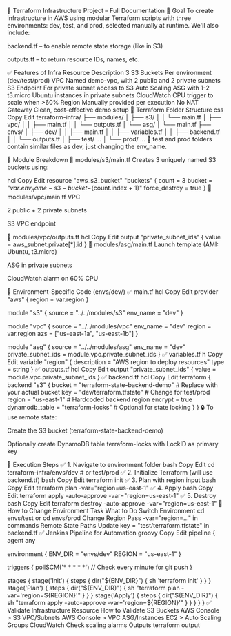 📘 Terraform Infrastructure Project – Full Documentation
🔧 Goal
To create infrastructure in AWS using modular Terraform scripts with three environments: dev, test, and prod, selected manually at runtime. We'll also include:

backend.tf – to enable remote state storage (like in S3)

outputs.tf – to return resource IDs, names, etc.

✅ Features of Infra
Resource	Description
3 S3 Buckets	Per environment (dev/test/prod)
VPC	Named demo-vpc, with 2 public and 2 private subnets
S3 Endpoint	For private subnet access to S3
Auto Scaling	ASG with 1-2 t3.micro Ubuntu instances in private subnets
CloudWatch	CPU trigger to scale when >60%
Region	Manually provided per execution
No NAT Gateway	Clean, cost-effective demo setup
🧱 Terraform Folder Structure
css
Copy
Edit
terraform-infra/
├── modules/
│   ├── s3/
│   │   └── main.tf
│   ├── vpc/
│   │   ├── main.tf
│   │   └── outputs.tf
│   └── asg/
│       └── main.tf
├── envs/
│   ├── dev/
│   │   ├── main.tf
│   │   ├── variables.tf
│   │   ├── backend.tf
│   │   └── outputs.tf
│   ├── test/ ...
│   └── prod/ ...
🔁 test and prod folders contain similar files as dev, just changing the env_name.

🧩 Module Breakdown
🔹 modules/s3/main.tf
Creates 3 uniquely named S3 buckets using:

hcl
Copy
Edit
resource "aws_s3_bucket" "buckets" {
  count = 3
  bucket = "${var.env_name}-s3-bucket-${count.index + 1}"
  force_destroy = true
}
🔹 modules/vpc/main.tf
VPC

2 public + 2 private subnets

S3 VPC endpoint

🔹 modules/vpc/outputs.tf
hcl
Copy
Edit
output "private_subnet_ids" {
  value = aws_subnet.private[*].id
}
🔹 modules/asg/main.tf
Launch template (AMI: Ubuntu, t3.micro)

ASG in private subnets

CloudWatch alarm on 60% CPU

📂 Environment-Specific Code (envs/dev/)
✅ main.tf
hcl
Copy
Edit
provider "aws" {
  region = var.region
}

module "s3" {
  source   = "../../modules/s3"
  env_name = "dev"
}

module "vpc" {
  source   = "../../modules/vpc"
  env_name = "dev"
  region   = var.region
  azs      = ["us-east-1a", "us-east-1b"]
}

module "asg" {
  source             = "../../modules/asg"
  env_name           = "dev"
  private_subnet_ids = module.vpc.private_subnet_ids
}
✅ variables.tf
h
Copy
Edit
variable "region" {
  description = "AWS region to deploy resources"
  type        = string
}
✅ outputs.tf
hcl
Copy
Edit
output "private_subnet_ids" {
  value = module.vpc.private_subnet_ids
}
✅ backend.tf
hcl
Copy
Edit
terraform {
  backend "s3" {
    bucket         = "terraform-state-backend-demo"      # Replace with your actual bucket
    key            = "dev/terraform.tfstate"              # Change for test/prod
    region         = "us-east-1"                          # Hardcoded backend region
    encrypt        = true
    dynamodb_table = "terraform-locks"                    # Optional for state locking
  }
}
🔒 To use remote state:

Create the S3 bucket (terraform-state-backend-demo)

Optionally create DynamoDB table terraform-locks with LockID as primary key

🚀 Execution Steps
✅ 1. Navigate to environment folder
bash
Copy
Edit
cd terraform-infra/envs/dev   # or test/prod
✅ 2. Initialize Terraform (will use backend.tf)
bash
Copy
Edit
terraform init
✅ 3. Plan with region input
bash
Copy
Edit
terraform plan -var="region=us-east-1"
✅ 4. Apply
bash
Copy
Edit
terraform apply -auto-approve -var="region=us-east-1"
✅ 5. Destroy
bash
Copy
Edit
terraform destroy -auto-approve -var="region=us-east-1"
📝 How to Change Environment
Task	What to Do
Switch Environment	cd envs/test or cd envs/prod
Change Region	Pass -var="region=..." in commands
Remote State Paths	Update key = "test/terraform.tfstate" in backend.tf
✅ Jenkins Pipeline for Automation
groovy
Copy
Edit
pipeline {
  agent any

  environment {
    ENV_DIR = "envs/dev"
    REGION  = "us-east-1"
  }

  triggers {
    pollSCM('* * * * *') // Check every minute for git push
  }

  stages {
    stage('Init') {
      steps {
        dir("${ENV_DIR}") {
          sh 'terraform init'
        }
      }
    }
    stage('Plan') {
      steps {
        dir("${ENV_DIR}") {
          sh "terraform plan -var='region=${REGION}'"
        }
      }
    }
    stage('Apply') {
      steps {
        dir("${ENV_DIR}") {
          sh "terraform apply -auto-approve -var='region=${REGION}'"
        }
      }
    }
  }
}
✅ Validate Infrastructure
Resource	How to Validate
S3 Buckets	AWS Console > S3
VPC/Subnets	AWS Console > VPC
ASG/Instances	EC2 > Auto Scaling Groups
CloudWatch	Check scaling alarms
Outputs	terraform output
